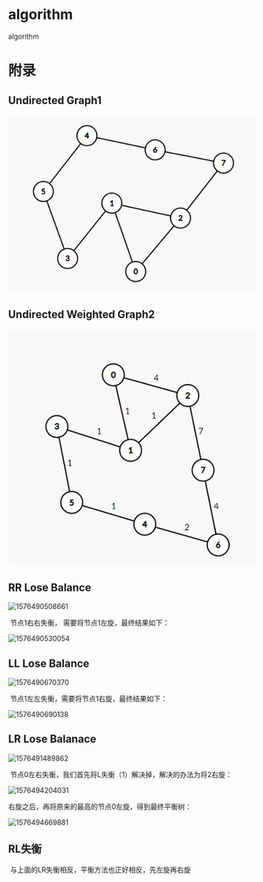 # algorithm
algorithm







































































































# 附录

## Undirected Graph1

![image](https://github.com/KiDeZYQ/algorithm/blob/master/images/undirectedGraph.png)

## Undirected Weighted Graph2

![image](https://github.com/KiDeZYQ/algorithm/blob/master/images/undirectedWeightGraph.png)

## RR Lose Balance

![1576490508661](C:\Users\admin\AppData\Roaming\Typora\typora-user-images\1576490508661.png)

​	节点1右右失衡， 需要将节点1左旋，最终结果如下：

![1576490530054](C:\Users\admin\AppData\Roaming\Typora\typora-user-images\1576490530054.png)



## LL Lose Balance

![1576490670370](C:\Users\admin\AppData\Roaming\Typora\typora-user-images\1576490670370.png)

​	节点1左左失衡，需要将节点1右旋，最终结果如下：

![1576490690138](C:\Users\admin\AppData\Roaming\Typora\typora-user-images\1576490690138.png)



## LR Lose Balanace

![1576491489862](C:\Users\admin\AppData\Roaming\Typora\typora-user-images\1576491489862.png)

​	节点0左右失衡，我们首先将L失衡（1）解决掉，解决的办法为将2右旋：

![1576494204031](C:\Users\admin\AppData\Roaming\Typora\typora-user-images\1576494204031.png)

右旋之后，再将原来的最高的节点0左旋，得到最终平衡树：

![1576494669881](C:\Users\admin\AppData\Roaming\Typora\typora-user-images\1576494669881.png)



## RL失衡

​	与上面的LR失衡相反，平衡方法也正好相反，先左旋再右旋
